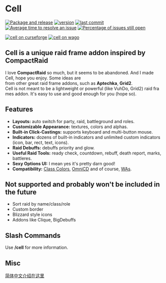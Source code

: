 # Cell

[![Package and release](https://img.shields.io/github/workflow/status/enderneko/Cell/Package%20and%20release)](https://github.com/enderneko/Cell/actions/workflows/release.yml)
[![version](https://img.shields.io/github/v/release/enderneko/Cell)](https://github.com/enderneko/Cell/releases)
[![last commit](https://img.shields.io/github/last-commit/enderneko/Cell)](https://github.com/enderneko/Cell/commits/master)
[![Average time to resolve an issue](http://isitmaintained.com/badge/resolution/enderneko/Cell.svg)](http://isitmaintained.com/project/enderneko/Cell "Average time to resolve an issue")
[![Percentage of issues still open](http://isitmaintained.com/badge/open/enderneko/Cell.svg)](http://isitmaintained.com/project/enderneko/Cell "Percentage of issues still open")

[![cell on curseforge](https://img.shields.io/badge/dynamic/json?color=f16436&label=CurseForge&query=%24.downloads.total&url=https%3A%2F%2Fapi.cfwidget.com%2F409666&style=flat)](https://www.curseforge.com/wow/addons/cell)
[![cell on wago](https://img.shields.io/badge/Wago-Cell-ad1319)](https://addons.wago.io/addons/cell)

## Cell is a unique raid frame addon inspired by CompactRaid

I love __CompactRaid__ so much, but it seems to be abandoned. And I made Cell, hope you enjoy.
Some ideas are from other great raid frame addons, such as __Aptechka__, __Grid2__.
Cell is not meant to be a lightweight or powerful (like VuhDo, Grid2) raid frames addon.
It's easy to use and good enough for you (hope so).

## Features

- __Layouts:__ auto switch for party, raid, battleground and roles.
- __Customizable Appearance:__ textures, colors and alphas.
- __Built-in Click-Castings:__ supports keyboard and multi-button mouse.
- __Indicators:__ dozens of built-in indicators and unlimited custom indicators (icon, bar, rect, text, icons).
- __Raid Debuffs:__ debuffs priority and glow.
- __Useful Raid Tools:__ ready check, countdown, rebuff, death report, marks, battleres.
- __Sexy Options UI:__ I mean yes it's pretty darn good!
- __Compatibility:__ [Class Colors](https://www.curseforge.com/wow/addons/classcolors), [OmniCD](https://www.curseforge.com/wow/addons/omnicd) and of course, [WAs](https://wago.io/weakauras).

## Not supported and probably won't be included in the future

- Sort raid by name/class/role
- Custom border
- Blizzard style icons
- Addons like Clique, BigDebuffs

## Slash Commands

Use __/cell__ for more information.

## Misc

[简体中文介绍在这里](https://bbs.nga.cn/read.php?tid=23488341)

